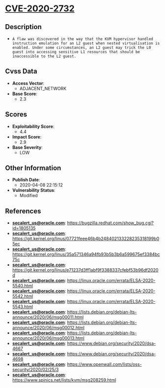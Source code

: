
# [CVE-2020-2732](https://cve.mitre.org/cgi-bin/cvename.cgi?name=CVE-2020-2732)

## Description

- `A flaw was discovered in the way that the KVM hypervisor handled instruction emulation for an L2 guest when nested virtualisation is enabled. Under some circumstances, an L2 guest may trick the L0 guest into accessing sensitive L1 resources that should be inaccessible to the L2 guest.`

## Cvss Data

- **Access Vector**:
  - ADJACENT_NETWORK
- **Base Score**:
  - 2.3

## Scores

- **Exploitability Score**:
  - 4.4
- **Impact Score**:
  - 2.9
- **Base Severity**:
  - LOW

## Other Information

- **Publish Date**:
  - 2020-04-08 22:15:12
- **Vulnerability Status**:
  - Modified

## References

- **secalert_us@oracle.com**: https://bugzilla.redhat.com/show_bug.cgi?id=1805135
- **secalert_us@oracle.com**: https://git.kernel.org/linus/07721feee46b4b248402133228235318199b05ec
- **secalert_us@oracle.com**: https://git.kernel.org/linus/35a571346a94fb93b5b3b6a599675ef3384bc75c
- **secalert_us@oracle.com**: https://git.kernel.org/linus/e71237d3ff1abf9f3388337cfebf53b96df2020d
- **secalert_us@oracle.com**: https://linux.oracle.com/errata/ELSA-2020-5540.html
- **secalert_us@oracle.com**: https://linux.oracle.com/errata/ELSA-2020-5542.html
- **secalert_us@oracle.com**: https://linux.oracle.com/errata/ELSA-2020-5543.html
- **secalert_us@oracle.com**: https://lists.debian.org/debian-lts-announce/2020/06/msg00011.html
- **secalert_us@oracle.com**: https://lists.debian.org/debian-lts-announce/2020/06/msg00012.html
- **secalert_us@oracle.com**: https://lists.debian.org/debian-lts-announce/2020/06/msg00013.html
- **secalert_us@oracle.com**: https://www.debian.org/security/2020/dsa-4667
- **secalert_us@oracle.com**: https://www.debian.org/security/2020/dsa-4698
- **secalert_us@oracle.com**: https://www.openwall.com/lists/oss-security/2020/02/25/3
- **secalert_us@oracle.com**: https://www.spinics.net/lists/kvm/msg208259.html
